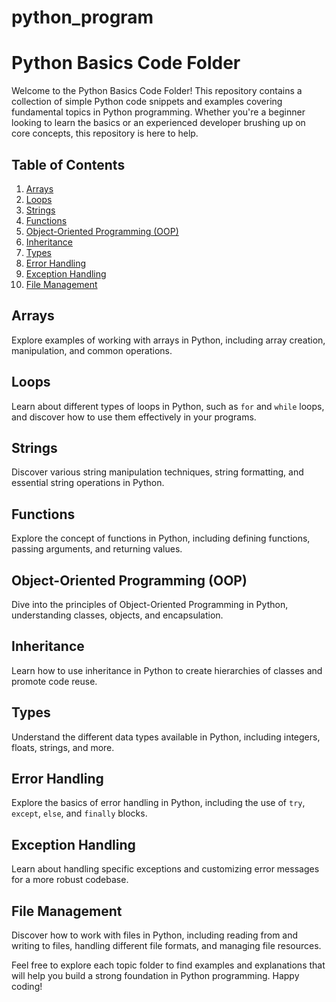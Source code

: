 # python_program
# Python Basics Code Folder

Welcome to the Python Basics Code Folder! This repository contains a collection of simple Python code snippets and examples covering fundamental topics in Python programming. Whether you're a beginner looking to learn the basics or an experienced developer brushing up on core concepts, this repository is here to help.

## Table of Contents

1. [Arrays](#arrays)
2. [Loops](#loops)
3. [Strings](#strings)
4. [Functions](#functions)
5. [Object-Oriented Programming (OOP)](#oop)
6. [Inheritance](#inheritance)
7. [Types](#types)
8. [Error Handling](#error-handling)
9. [Exception Handling](#exception-handling)
10. [File Management](#file-management)

## Arrays

Explore examples of working with arrays in Python, including array creation, manipulation, and common operations.

## Loops

Learn about different types of loops in Python, such as `for` and `while` loops, and discover how to use them effectively in your programs.

## Strings

Discover various string manipulation techniques, string formatting, and essential string operations in Python.

## Functions

Explore the concept of functions in Python, including defining functions, passing arguments, and returning values.

## Object-Oriented Programming (OOP)

Dive into the principles of Object-Oriented Programming in Python, understanding classes, objects, and encapsulation.

## Inheritance

Learn how to use inheritance in Python to create hierarchies of classes and promote code reuse.

## Types

Understand the different data types available in Python, including integers, floats, strings, and more.

## Error Handling

Explore the basics of error handling in Python, including the use of `try`, `except`, `else`, and `finally` blocks.

## Exception Handling

Learn about handling specific exceptions and customizing error messages for a more robust codebase.

## File Management

Discover how to work with files in Python, including reading from and writing to files, handling different file formats, and managing file resources.

Feel free to explore each topic folder to find examples and explanations that will help you build a strong foundation in Python programming. Happy coding!
